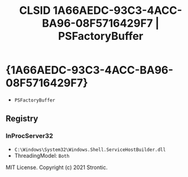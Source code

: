 ﻿---
title: "CLSID 1A66AEDC-93C3-4ACC-BA96-08F5716429F7 | PSFactoryBuffer"
excerpt: What is COM-Object CLSID 1A66AEDC-93C3-4ACC-BA96-08F5716429F7?
---

# {1A66AEDC-93C3-4ACC-BA96-08F5716429F7}

* `PSFactoryBuffer`

## Registry


### InProcServer32

* `C:\Windows\System32\Windows.Shell.ServiceHostBuilder.dll`
* ThreadingModel: `Both`

MIT License. Copyright (c) 2021 Strontic.


